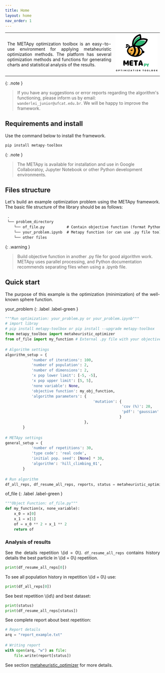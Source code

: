 ```yaml
---
title: Home
layout: home
nav_order: 1
---
```


<!--Don't delete ths script-->
<script src = "https://polyfill.io/v3/polyfill.min.js?features=es6"></script>
<script id = "MathJax-script" async src="https://cdn.jsdelivr.net/npm/mathjax@3/es5/tex-mml-chtml.js"></script>
<!--Don't delete ths script-->

<table>
  <tr>
    <td style="width:70%;">
      <p align="justify">
        The METApy optimization toolbox is an easy-to-use environment for applying metaheuristic optimization methods. The platform has several optimization methods and functions for generating charts and statistical analysis of the results.
      </p>
    </td>
    <td style="width:30%;"><img src="assets/images/logo.png"/></td>  
  </tr>
</table>  

{: .note }
> If you have any suggestions or error reports regarding the algorithm's functioning, please inform us by email: `wanderlei_junior@ufcat.edu.br`. We will be happy to improve the framework.

<h2>Requirements and install</h2>

<p align = "justify">
  Use the command below to install the framework.
</p>

```python
pip install metapy-toolbox
```

{: .note }
> The METApy is available for installation and use in Google Collaboratoy, Jupyter Notebook or other Python development environments.

<h2>Files structure</h2>

<p align="justify">
Let's build an example optimization problem using the METApy framework. The basic file structure of the library should be as follows:
</p>

```cmd
 .
 └── problem_directory
    └── of_file.py          # Contain objective function (format Python def)
    └── your_problem.ipynb  # Metapy function (or can use .py file too)
    └── other files
```

{: .warning }
> Build objective function in another .py file for good algorithm work. METApy uses parallel processing, and Python documentation recommends separating files when using a .ipynb file.

<h2>Quick start</h2>

<p align="justify">
The purpose of this example is the optimization (minimization) of the well-known sphere function.
</p>

your_problem
{: .label .label-green }

```python
"""Run optimization: your_problem.py or your_problem.ipynb"""
# import libray
# pip install metapy-toolbox or pip install --upgrade metapy-toolbox
from metapy_toolbox import metaheuristic_optimizer
from of_file import my_function # External .py file with your objective function

# Algorithm settings
algorithm_setup = {   
            'number of iterations': 100,
            'number of population': 2,
            'number of dimensions': 2,
            'x pop lower limit': [-5, -5],
            'x pop upper limit': [5, 5],
            'none variable': None,
            'objective function': my_obj_function,
            'algorithm parameters': {
                                        'mutation': {
                                                     'cov (%)': 20,
                                                     'pdf': 'gaussian'
                                                    }
                                    },
        }

# METApy settings
general_setup = {   
            'number of repetitions': 30,
            'type code': 'real code',
            'initial pop. seed': [None] * 30,
            'algorithm': 'hill_climbing_01',
        }

# Run algorithm
df_all_reps, df_resume_all_reps, reports, status = metaheuristic_optimizer(algorithm_setup, general_setup)
```

of_file
{: .label .label-green }

```python
"""Object Function: of_file.py"""  
def my_function(x, none_variable):
    x_0 = x[0]
    x_1 = x[1]
    of = x_0 ** 2 + x_1 ** 2
    return of
```

<h3>Analysis of results</h3>

<p align="justify">See the details repetition \(id = 0\). <code>df_resume_all_reps</code> contains history details the best particle in \(id = 0\) repetition.</p>

```python
print(df_resume_all_reps[0])
```

<p align="justify">To see all population history in repetition \(id = 0\) use:</p>

```python
print(df_all_reps[0])
```

<p align="justify">See best repetition \(id\) and best dataset:</p>

```python
print(status)
print(df_resume_all_reps[status])
```

<p align="justify">See complete report about best repetition:</p>

```python
# Report details
arq = "report_example.txt"

# Writing report
with open(arq, "w") as file:
    file.write(report[status])
```

<p align="justify">
  See section <a href="https://wmpjrufg.github.io/METAPY/FRA_META_.html" target="_blank">metaheuristic_optimizer</a> for more details.
</p>
